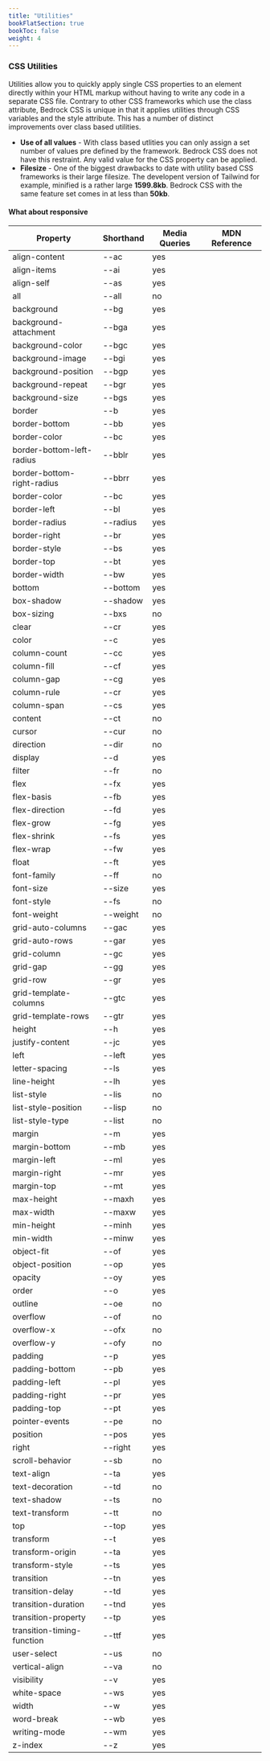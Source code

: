 ```yaml
---
title: "Utilities"
bookFlatSection: true
bookToc: false
weight: 4
---
```


### CSS Utilities

Utilities allow you to quickly apply single CSS properties to an element directly within your HTML markup without having to write any code in a separate CSS file. Contrary to other CSS frameworks which use the class attribute, Bedrock CSS is unique in that it applies utilities through CSS variables and the style attribute. This has a number of distinct improvements over class based utilities.

- **Use of all values** - With class based utlities you can only assign a set number of values pre defined by the framework. Bedrock CSS does not have this restraint. Any valid value for the CSS property can be applied.
- **Filesize** - One of the biggest drawbacks to date with utility based CSS frameworks is their large filesize. The developent version of Tailwind for example, minified is a rather large **1599.8kb**. Bedrock CSS with the same feature set comes in at less than **50kb**. 

#### What about responsive

| Property                   | Shorthand                                                              | Media Queries | MDN Reference                                                                                                               |
|----------------------------|------------------------------------------------------------------------|---------------|-----------------------------------------------------------------------------------------------------------------------------|
| align-content              | <span style="--weight:bold; --us:all" class="shorthand">\-\-ac</a>     | yes           | <a href="https://developer.mozilla.org/en-US/docs/Web/CSS/align-content" target="_blank" class="link-mdn"></a>              |
| align-items                | <span style="--weight:bold; --us:all" class="shorthand">\-\-ai</a>     | yes           | <a href="https://developer.mozilla.org/en-US/docs/Web/CSS/align-items" target="_blank" class="link-mdn"></a>                |
| align-self                 | <span style="--weight:bold; --us:all" class="shorthand">\-\-as</a>     | yes           | <a href="https://developer.mozilla.org/en-US/docs/Web/CSS/align-self" target="_blank" class="link-mdn"></a>                 |
| all                        | <span style="--weight:bold; --us:all" class="shorthand">\-\-all</a>    | no            | <a href="https://developer.mozilla.org/en-US/docs/Web/CSS/all" target="_blank" class="link-mdn"></a>                        |
| background                 | <span style="--weight:bold; --us:all" class="shorthand">\-\-bg</a>     | yes           | <a href="https://developer.mozilla.org/en-US/docs/Web/CSS/background" target="_blank" class="link-mdn"></a>                 |
| background-attachment      | <span style="--weight:bold; --us:all" class="shorthand">\-\-bga</a>    | yes           | <a href="https://developer.mozilla.org/en-US/docs/Web/CSS/background-attachment" target="_blank" class="link-mdn"></a>      |
| background-color           | <span style="--weight:bold; --us:all" class="shorthand">\-\-bgc</a>    | yes           | <a href="https://developer.mozilla.org/en-US/docs/Web/CSS/background-color" target="_blank" class="link-mdn"></a>           |
| background-image           | <span style="--weight:bold; --us:all" class="shorthand">\-\-bgi</a>    | yes           | <a href="https://developer.mozilla.org/en-US/docs/Web/CSS/background-image" target="_blank" class="link-mdn"></a>           |
| background-position        | <span style="--weight:bold; --us:all" class="shorthand">\-\-bgp</a>    | yes           | <a href="https://developer.mozilla.org/en-US/docs/Web/CSS/background-position" target="_blank" class="link-mdn"></a>        |
| background-repeat          | <span style="--weight:bold; --us:all" class="shorthand">\-\-bgr</a>    | yes           | <a href="https://developer.mozilla.org/en-US/docs/Web/CSS/background-repeat" target="_blank" class="link-mdn"></a>          |
| background-size            | <span style="--weight:bold; --us:all" class="shorthand">\-\-bgs</a>    | yes           | <a href="https://developer.mozilla.org/en-US/docs/Web/CSS/background-size" target="_blank" class="link-mdn"></a>            |
| border                     | <span style="--weight:bold; --us:all" class="shorthand">\-\-b</a>      | yes           | <a href="https://developer.mozilla.org/en-US/docs/Web/CSS/border" target="_blank" class="link-mdn"></a>                     |
| border-bottom              | <span style="--weight:bold; --us:all" class="shorthand">\-\-bb</a>     | yes           | <a href="https://developer.mozilla.org/en-US/docs/Web/CSS/border-bottom" target="_blank" class="link-mdn"></a>              |
| border-color               | <span style="--weight:bold; --us:all" class="shorthand">\-\-bc</a>     | yes           | <a href="https://developer.mozilla.org/en-US/docs/Web/CSS/border-color" target="_blank" class="link-mdn"></a>               |
| border-bottom-left-radius  | <span style="--weight:bold; --us:all" class="shorthand">\-\-bblr</a>   | yes           | <a href="https://developer.mozilla.org/en-US/docs/Web/CSS/border-bottom-left-radius" target="_blank" class="link-mdn"></a>  |
| border-bottom-right-radius | <span style="--weight:bold; --us:all" class="shorthand">\-\-bbrr</a>   | yes           | <a href="https://developer.mozilla.org/en-US/docs/Web/CSS/border-bottom-right-radius" target="_blank" class="link-mdn"></a> |
| border-color               | <span style="--weight:bold; --us:all" class="shorthand">\-\-bc</a>     | yes           | <a href="https://developer.mozilla.org/en-US/docs/Web/CSS/border-color" target="_blank" class="link-mdn"></a>               |
| border-left                | <span style="--weight:bold; --us:all" class="shorthand">\-\-bl</a>     | yes           | <a href="https://developer.mozilla.org/en-US/docs/Web/CSS/border-left" target="_blank" class="link-mdn"></a>                |
| border-radius              | <span style="--weight:bold; --us:all" class="shorthand">\-\-radius</a> | yes           | <a href="https://developer.mozilla.org/en-US/docs/Web/CSS/border-radius" target="_blank" class="link-mdn"></a>              |
| border-right               | <span style="--weight:bold; --us:all" class="shorthand">\-\-br</a>     | yes           | <a href="https://developer.mozilla.org/en-US/docs/Web/CSS/border-right" target="_blank" class="link-mdn"></a>               |
| border-style               | <span style="--weight:bold; --us:all" class="shorthand">\-\-bs</a>     | yes           | <a href="https://developer.mozilla.org/en-US/docs/Web/CSS/border-style" target="_blank" class="link-mdn"></a>               |
| border-top                 | <span style="--weight:bold; --us:all" class="shorthand">\-\-bt</a>     | yes           | <a href="https://developer.mozilla.org/en-US/docs/Web/CSS/border-top" target="_blank" class="link-mdn"></a>                 |
| border-width               | <span style="--weight:bold; --us:all" class="shorthand">\-\-bw</a>     | yes           | <a href="https://developer.mozilla.org/en-US/docs/Web/CSS/border-width" target="_blank" class="link-mdn"></a>               |
| bottom                     | <span style="--weight:bold; --us:all" class="shorthand">\-\-bottom</a> | yes           | <a href="https://developer.mozilla.org/en-US/docs/Web/CSS/bottom" target="_blank" class="link-mdn"></a>                     |
| box-shadow                 | <span style="--weight:bold; --us:all" class="shorthand">\-\-shadow</a> | yes           | <a href="https://developer.mozilla.org/en-US/docs/Web/CSS/box-shadow" target="_blank" class="link-mdn"></a>                 |
| box-sizing                 | <span style="--weight:bold; --us:all" class="shorthand">\-\-bxs</a>    | no            | <a href="https://developer.mozilla.org/en-US/docs/Web/CSS/box-sizing" target="_blank" class="link-mdn"></a>                 |
| clear                      | <span style="--weight:bold; --us:all" class="shorthand">\-\-cr</a>     | yes           | <a href="https://developer.mozilla.org/en-US/docs/Web/CSS/clear" target="_blank" class="link-mdn"></a>                      |
| color                      | <span style="--weight:bold; --us:all" class="shorthand">\-\-c</a>      | yes           | <a href="https://developer.mozilla.org/en-US/docs/Web/CSS/color" target="_blank" class="link-mdn"></a>                      |
| column-count               | <span style="--weight:bold; --us:all" class="shorthand">\-\-cc</a>     | yes           | <a href="https://developer.mozilla.org/en-US/docs/Web/CSS/column-count" target="_blank" class="link-mdn"></a>               |
| column-fill                | <span style="--weight:bold; --us:all" class="shorthand">\-\-cf</a>     | yes           | <a href="https://developer.mozilla.org/en-US/docs/Web/CSS/column-fill" target="_blank" class="link-mdn"></a>                |
| column-gap                 | <span style="--weight:bold; --us:all" class="shorthand">\-\-cg</a>     | yes           | <a href="https://developer.mozilla.org/en-US/docs/Web/CSS/column-gap" target="_blank" class="link-mdn"></a>                 |
| column-rule                | <span style="--weight:bold; --us:all" class="shorthand">\-\-cr</a>     | yes           | <a href="https://developer.mozilla.org/en-US/docs/Web/CSS/column-rule" target="_blank" class="link-mdn"></a>                |
| column-span                | <span style="--weight:bold; --us:all" class="shorthand">\-\-cs</a>     | yes           | <a href="https://developer.mozilla.org/en-US/docs/Web/CSS/column-span" target="_blank" class="link-mdn"></a>                |
| content                    | <span style="--weight:bold; --us:all" class="shorthand">\-\-ct</a>     | no            | <a href="https://developer.mozilla.org/en-US/docs/Web/CSS/content" target="_blank" class="link-mdn"></a>                    |
| cursor                     | <span style="--weight:bold; --us:all" class="shorthand">\-\-cur</a>    | no            | <a href="https://developer.mozilla.org/en-US/docs/Web/CSS/cursor" target="_blank" class="link-mdn"></a>                     |
| direction                  | <span style="--weight:bold; --us:all" class="shorthand">\-\-dir</a>    | no            | <a href="https://developer.mozilla.org/en-US/docs/Web/CSS/direction" target="_blank" class="link-mdn"></a>                  |
| display                    | <span style="--weight:bold; --us:all" class="shorthand">\-\-d</a>      | yes           | <a href="https://developer.mozilla.org/en-US/docs/Web/CSS/display" target="_blank" class="link-mdn"></a>                    |
| filter                     | <span style="--weight:bold; --us:all" class="shorthand">\-\-fr</a>     | no            | <a href="https://developer.mozilla.org/en-US/docs/Web/CSS/filter" target="_blank" class="link-mdn"></a>                     |
| flex                       | <span style="--weight:bold; --us:all" class="shorthand">\-\-fx</a>     | yes           | <a href="https://developer.mozilla.org/en-US/docs/Web/CSS/flex" target="_blank" class="link-mdn"></a>                       |
| flex-basis                 | <span style="--weight:bold; --us:all" class="shorthand">\-\-fb</a>     | yes           | <a href="https://developer.mozilla.org/en-US/docs/Web/CSS/flex-basis" target="_blank" class="link-mdn"></a>                 |
| flex-direction             | <span style="--weight:bold; --us:all" class="shorthand">\-\-fd</a>     | yes           | <a href="https://developer.mozilla.org/en-US/docs/Web/CSS/flex-direction" target="_blank" class="link-mdn"></a>             |
| flex-grow                  | <span style="--weight:bold; --us:all" class="shorthand">\-\-fg</a>     | yes           | <a href="https://developer.mozilla.org/en-US/docs/Web/CSS/flex-grow" target="_blank" class="link-mdn"></a>                  |
| flex-shrink                | <span style="--weight:bold; --us:all" class="shorthand">\-\-fs</a>     | yes           | <a href="https://developer.mozilla.org/en-US/docs/Web/CSS/flex-shrink" target="_blank" class="link-mdn"></a>                |
| flex-wrap                  | <span style="--weight:bold; --us:all" class="shorthand">\-\-fw</a>     | yes           | <a href="https://developer.mozilla.org/en-US/docs/Web/CSS/flex-wrap" target="_blank" class="link-mdn"></a>                  |
| float                      | <span style="--weight:bold; --us:all" class="shorthand">\-\-ft</a>     | yes           | <a href="https://developer.mozilla.org/en-US/docs/Web/CSS/float" target="_blank" class="link-mdn"></a>                      |
| font-family                | <span style="--weight:bold; --us:all" class="shorthand">\-\-ff</a>     | no            | <a href="https://developer.mozilla.org/en-US/docs/Web/CSS/font-family" target="_blank" class="link-mdn"></a>                |
| font-size                  | <span style="--weight:bold; --us:all" class="shorthand">\-\-size</a>   | yes           | <a href="https://developer.mozilla.org/en-US/docs/Web/CSS/font-size" target="_blank" class="link-mdn"></a>                  |
| font-style                 | <span style="--weight:bold; --us:all" class="shorthand">\-\-fs</a>     | no            | <a href="https://developer.mozilla.org/en-US/docs/Web/CSS/font-style" target="_blank" class="link-mdn"></a>                 |
| font-weight                | <span style="--weight:bold; --us:all" class="shorthand">\-\-weight</a> | no            | <a href="https://developer.mozilla.org/en-US/docs/Web/CSS/font-weight" target="_blank" class="link-mdn"></a>                |
| grid-auto-columns          | <span style="--weight:bold; --us:all" class="shorthand">\-\-gac</a>    | yes           | <a href="https://developer.mozilla.org/en-US/docs/Web/CSS/grid-auto-columns" target="_blank" class="link-mdn"></a>          |
| grid-auto-rows             | <span style="--weight:bold; --us:all" class="shorthand">\-\-gar</a>    | yes           | <a href="https://developer.mozilla.org/en-US/docs/Web/CSS/grid-auto-rows" target="_blank" class="link-mdn"></a>             |
| grid-column                | <span style="--weight:bold; --us:all" class="shorthand">\-\-gc</a>     | yes           | <a href="https://developer.mozilla.org/en-US/docs/Web/CSS/grid-column" target="_blank" class="link-mdn"></a>                |
| grid-gap                   | <span style="--weight:bold; --us:all" class="shorthand">\-\-gg</a>     | yes           | <a href="https://developer.mozilla.org/en-US/docs/Web/CSS/grid-gap" target="_blank" class="link-mdn"></a>                   |
| grid-row                   | <span style="--weight:bold; --us:all" class="shorthand">\-\-gr</a>     | yes           | <a href="https://developer.mozilla.org/en-US/docs/Web/CSS/grid-row" target="_blank" class="link-mdn"></a>                   |
| grid-template-columns      | <span style="--weight:bold; --us:all" class="shorthand">\-\-gtc</a>    | yes           | <a href="https://developer.mozilla.org/en-US/docs/Web/CSS/grid-template-columns" target="_blank" class="link-mdn"></a>      |
| grid-template-rows         | <span style="--weight:bold; --us:all" class="shorthand">\-\-gtr</a>    | yes           | <a href="https://developer.mozilla.org/en-US/docs/Web/CSS/grid-template-rows" target="_blank" class="link-mdn"></a>         |
| height                     | <span style="--weight:bold; --us:all" class="shorthand">\-\-h</a>      | yes           | <a href="https://developer.mozilla.org/en-US/docs/Web/CSS/height" target="_blank" class="link-mdn"></a>                     |
| justify-content            | <span style="--weight:bold; --us:all" class="shorthand">\-\-jc</a>     | yes           | <a href="https://developer.mozilla.org/en-US/docs/Web/CSS/justify-content" target="_blank" class="link-mdn"></a>            |
| left                       | <span style="--weight:bold; --us:all" class="shorthand">\-\-left</a>   | yes           | <a href="https://developer.mozilla.org/en-US/docs/Web/CSS/left" target="_blank" class="link-mdn"></a>                       |
| letter-spacing             | <span style="--weight:bold; --us:all" class="shorthand">\-\-ls</a>     | yes           | <a href="https://developer.mozilla.org/en-US/docs/Web/CSS/letter-spacing" target="_blank" class="link-mdn"></a>             |
| line-height                | <span style="--weight:bold; --us:all" class="shorthand">\-\-lh</a>     | yes           | <a href="https://developer.mozilla.org/en-US/docs/Web/CSS/line-height" target="_blank" class="link-mdn"></a>                |
| list-style                 | <span style="--weight:bold; --us:all" class="shorthand">\-\-lis</a>    | no            | <a href="https://developer.mozilla.org/en-US/docs/Web/CSS/list-style" target="_blank" class="link-mdn"></a>                 |
| list-style-position        | <span style="--weight:bold; --us:all" class="shorthand">\-\-lisp</a>   | no            | <a href="https://developer.mozilla.org/en-US/docs/Web/CSS/list-style-position" target="_blank" class="link-mdn"></a>        |
| list-style-type            | <span style="--weight:bold; --us:all" class="shorthand">\-\-list</a>   | no            | <a href="https://developer.mozilla.org/en-US/docs/Web/CSS/list-style-type" target="_blank" class="link-mdn"></a>            |
| margin                     | <span style="--weight:bold; --us:all" class="shorthand">\-\-m</a>      | yes           | <a href="https://developer.mozilla.org/en-US/docs/Web/CSS/margin" target="_blank" class="link-mdn"></a>                     |
| margin-bottom              | <span style="--weight:bold; --us:all" class="shorthand">\-\-mb</a>     | yes           | <a href="https://developer.mozilla.org/en-US/docs/Web/CSS/margin-bottom" target="_blank" class="link-mdn"></a>              |
| margin-left                | <span style="--weight:bold; --us:all" class="shorthand">\-\-ml</a>     | yes           | <a href="https://developer.mozilla.org/en-US/docs/Web/CSS/margin-left" target="_blank" class="link-mdn"></a>                |
| margin-right               | <span style="--weight:bold; --us:all" class="shorthand">\-\-mr</a>     | yes           | <a href="https://developer.mozilla.org/en-US/docs/Web/CSS/margin-right" target="_blank" class="link-mdn"></a>               |
| margin-top                 | <span style="--weight:bold; --us:all" class="shorthand">\-\-mt</a>     | yes           | <a href="https://developer.mozilla.org/en-US/docs/Web/CSS/margin-top" target="_blank" class="link-mdn"></a>                 |
| max-height                 | <span style="--weight:bold; --us:all" class="shorthand">\-\-maxh</a>   | yes           | <a href="https://developer.mozilla.org/en-US/docs/Web/CSS/max-height" target="_blank" class="link-mdn"></a>                 |
| max-width                  | <span style="--weight:bold; --us:all" class="shorthand">\-\-maxw</a>   | yes           | <a href="https://developer.mozilla.org/en-US/docs/Web/CSS/max-width" target="_blank" class="link-mdn"></a>                  |
| min-height                 | <span style="--weight:bold; --us:all" class="shorthand">\-\-minh</a>   | yes           | <a href="https://developer.mozilla.org/en-US/docs/Web/CSS/min-height" target="_blank" class="link-mdn"></a>                 |
| min-width                  | <span style="--weight:bold; --us:all" class="shorthand">\-\-minw</a>   | yes           | <a href="https://developer.mozilla.org/en-US/docs/Web/CSS/min-width" target="_blank" class="link-mdn"></a>                  |
| object-fit                 | <span style="--weight:bold; --us:all" class="shorthand">\-\-of</a>     | yes           | <a href="https://developer.mozilla.org/en-US/docs/Web/CSS/object-fit" target="_blank" class="link-mdn"></a>                 |
| object-position            | <span style="--weight:bold; --us:all" class="shorthand">\-\-op</a>     | yes           | <a href="https://developer.mozilla.org/en-US/docs/Web/CSS/object-position" target="_blank" class="link-mdn"></a>            |
| opacity                    | <span style="--weight:bold; --us:all" class="shorthand">\-\-oy</a>     | yes           | <a href="https://developer.mozilla.org/en-US/docs/Web/CSS/opacity" target="_blank" class="link-mdn"></a>                    |
| order                      | <span style="--weight:bold; --us:all" class="shorthand">\-\-o</a>      | yes           | <a href="https://developer.mozilla.org/en-US/docs/Web/CSS/order" target="_blank" class="link-mdn"></a>                      |
| outline                    | <span style="--weight:bold; --us:all" class="shorthand">\-\-oe</a>     | no            | <a href="https://developer.mozilla.org/en-US/docs/Web/CSS/outline" target="_blank" class="link-mdn"></a>                    |
| overflow                   | <span style="--weight:bold; --us:all" class="shorthand">\-\-of</a>     | no            | <a href="https://developer.mozilla.org/en-US/docs/Web/CSS/overflow" target="_blank" class="link-mdn"></a>                   |
| overflow-x                 | <span style="--weight:bold; --us:all" class="shorthand">\-\-ofx</a>    | no            | <a href="https://developer.mozilla.org/en-US/docs/Web/CSS/overflow-x" target="_blank" class="link-mdn"></a>                 |
| overflow-y                 | <span style="--weight:bold; --us:all" class="shorthand">\-\-ofy</a>    | no            | <a href="https://developer.mozilla.org/en-US/docs/Web/CSS/overflow-y" target="_blank" class="link-mdn"></a>                 |
| padding                    | <span style="--weight:bold; --us:all" class="shorthand">\-\-p</a>      | yes           | <a href="https://developer.mozilla.org/en-US/docs/Web/CSS/padding" target="_blank" class="link-mdn"></a>                    |
| padding-bottom             | <span style="--weight:bold; --us:all" class="shorthand">\-\-pb</a>     | yes           | <a href="https://developer.mozilla.org/en-US/docs/Web/CSS/padding-bottom" target="_blank" class="link-mdn"></a>             |
| padding-left               | <span style="--weight:bold; --us:all" class="shorthand">\-\-pl</a>     | yes           | <a href="https://developer.mozilla.org/en-US/docs/Web/CSS/padding-left" target="_blank" class="link-mdn"></a>               |
| padding-right              | <span style="--weight:bold; --us:all" class="shorthand">\-\-pr</a>     | yes           | <a href="https://developer.mozilla.org/en-US/docs/Web/CSS/padding-right" target="_blank" class="link-mdn"></a>              |
| padding-top                | <span style="--weight:bold; --us:all" class="shorthand">\-\-pt</a>     | yes           | <a href="https://developer.mozilla.org/en-US/docs/Web/CSS/padding-top" target="_blank" class="link-mdn"></a>                |
| pointer-events             | <span style="--weight:bold; --us:all" class="shorthand">\-\-pe</a>     | no            | <a href="https://developer.mozilla.org/en-US/docs/Web/CSS/pointer-events" target="_blank" class="link-mdn"></a>             |
| position                   | <span style="--weight:bold; --us:all" class="shorthand">\-\-pos</a>    | yes           | <a href="https://developer.mozilla.org/en-US/docs/Web/CSS/position" target="_blank" class="link-mdn"></a>                   |
| right                      | <span style="--weight:bold; --us:all" class="shorthand">\-\-right</a>  | yes           | <a href="https://developer.mozilla.org/en-US/docs/Web/CSS/right" target="_blank" class="link-mdn"></a>                      |
| scroll-behavior            | <span style="--weight:bold; --us:all" class="shorthand">\-\-sb</a>     | no            | <a href="https://developer.mozilla.org/en-US/docs/Web/CSS/scroll-behavior" target="_blank" class="link-mdn"></a>            |
| text-align                 | <span style="--weight:bold; --us:all" class="shorthand">\-\-ta</a>     | yes           | <a href="https://developer.mozilla.org/en-US/docs/Web/CSS/text-align" target="_blank" class="link-mdn"></a>                 |
| text-decoration            | <span style="--weight:bold; --us:all" class="shorthand">\-\-td</a>     | no            | <a href="https://developer.mozilla.org/en-US/docs/Web/CSS/text-decoration" target="_blank" class="link-mdn"></a>            |
| text-shadow                | <span style="--weight:bold; --us:all" class="shorthand">\-\-ts</a>     | no            | <a href="https://developer.mozilla.org/en-US/docs/Web/CSS/text-shadow" target="_blank" class="link-mdn"></a>                |
| text-transform             | <span style="--weight:bold; --us:all" class="shorthand">\-\-tt</a>     | no            | <a href="https://developer.mozilla.org/en-US/docs/Web/CSS/text-transform" target="_blank" class="link-mdn"></a>             |
| top                        | <span style="--weight:bold; --us:all" class="shorthand">\-\-top</a>    | yes           | <a href="https://developer.mozilla.org/en-US/docs/Web/CSS/top" target="_blank" class="link-mdn"></a>                        |
| transform                  | <span style="--weight:bold; --us:all" class="shorthand">\-\-t</a>      | yes           | <a href="https://developer.mozilla.org/en-US/docs/Web/CSS/transform" target="_blank" class="link-mdn"></a>                  |
| transform-origin           | <span style="--weight:bold; --us:all" class="shorthand">\-\-ta</a>     | yes           | <a href="https://developer.mozilla.org/en-US/docs/Web/CSS/transform-origin" target="_blank" class="link-mdn"></a>           |
| transform-style            | <span style="--weight:bold; --us:all" class="shorthand">\-\-ts</a>     | yes           | <a href="https://developer.mozilla.org/en-US/docs/Web/CSS/transform-style" target="_blank" class="link-mdn"></a>            |
| transition                 | <span style="--weight:bold; --us:all" class="shorthand">\-\-tn</a>     | yes           | <a href="https://developer.mozilla.org/en-US/docs/Web/CSS/transition" target="_blank" class="link-mdn"></a>                 |
| transition-delay           | <span style="--weight:bold; --us:all" class="shorthand">\-\-td</a>     | yes           | <a href="https://developer.mozilla.org/en-US/docs/Web/CSS/transition-delay" target="_blank" class="link-mdn"></a>           |
| transition-duration        | <span style="--weight:bold; --us:all" class="shorthand">\-\-tnd</a>    | yes           | <a href="https://developer.mozilla.org/en-US/docs/Web/CSS/transition-duration" target="_blank" class="link-mdn"></a>        |
| transition-property        | <span style="--weight:bold; --us:all" class="shorthand">\-\-tp</a>     | yes           | <a href="https://developer.mozilla.org/en-US/docs/Web/CSS/transition-property" target="_blank" class="link-mdn"></a>        |
| transition-timing-function | <span style="--weight:bold; --us:all" class="shorthand">\-\-ttf</a>    | yes           | <a href="https://developer.mozilla.org/en-US/docs/Web/CSS/transition-timing-function" target="_blank" class="link-mdn"></a> |
| user-select                | <span style="--weight:bold; --us:all" class="shorthand">\-\-us</a>     | no            | <a href="https://developer.mozilla.org/en-US/docs/Web/CSS/user-select" target="_blank" class="link-mdn"></a>                |
| vertical-align             | <span style="--weight:bold; --us:all" class="shorthand">\-\-va</a>     | no            | <a href="https://developer.mozilla.org/en-US/docs/Web/CSS/vertical-align" target="_blank" class="link-mdn"></a>             |
| visibility                 | <span style="--weight:bold; --us:all" class="shorthand">\-\-v</a>      | yes           | <a href="https://developer.mozilla.org/en-US/docs/Web/CSS/visibility" target="_blank" class="link-mdn"></a>                 |
| white-space                | <span style="--weight:bold; --us:all" class="shorthand">\-\-ws</a>     | yes           | <a href="https://developer.mozilla.org/en-US/docs/Web/CSS/white-space" target="_blank" class="link-mdn"></a>                |
| width                      | <span style="--weight:bold; --us:all" class="shorthand">\-\-w</a>      | yes           | <a href="https://developer.mozilla.org/en-US/docs/Web/CSS/width" target="_blank" class="link-mdn"></a>                      |
| word-break                 | <span style="--weight:bold; --us:all" class="shorthand">\-\-wb</a>     | yes           | <a href="https://developer.mozilla.org/en-US/docs/Web/CSS/word-break" target="_blank" class="link-mdn"></a>                 |
| writing-mode               | <span style="--weight:bold; --us:all" class="shorthand">\-\-wm</a>     | yes           | <a href="https://developer.mozilla.org/en-US/docs/Web/CSS/writing-mode" target="_blank" class="link-mdn"></a>               |
| z-index                    | <span style="--weight:bold; --us:all" class="shorthand">\-\-z</a>      | yes           | <a href="https://developer.mozilla.org/en-US/docs/Web/CSS/z-index" target="_blank" class="link-mdn"></a>                    |